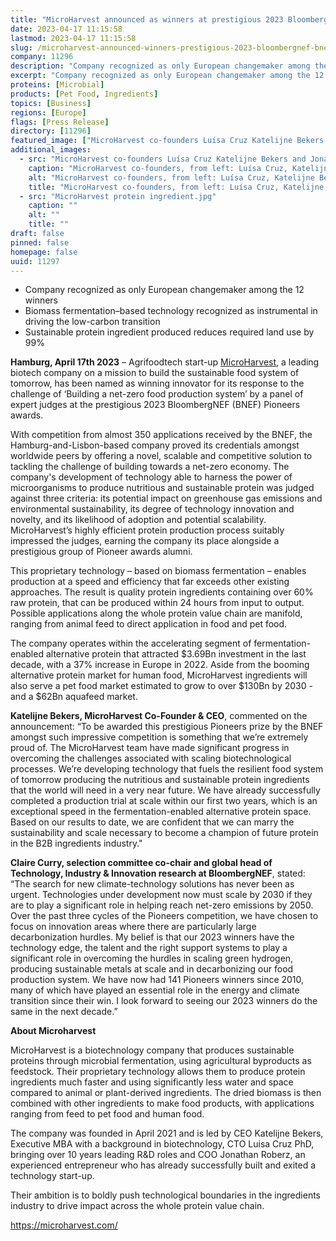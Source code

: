 ```yaml
---
title: "MicroHarvest announced as winners at prestigious 2023 BloombergNEF (BNEF) Pioneers awards"
date: 2023-04-17 11:15:58
lastmod: 2023-04-17 11:15:58
slug: /microharvest-announced-winners-prestigious-2023-bloombergnef-bnef-pioneers-awards
company: 11296
description: "Company recognized as only European changemaker among the 12 winnersBiomass fermentation–based technology recognized as instrumental in driving the low-carbon transitionSustainable protein ingredient produced reduces required land use by 99%"
excerpt: "Company recognized as only European changemaker among the 12 winnersBiomass fermentation–based technology recognized as instrumental in driving the low-carbon transitionSustainable protein ingredient produced reduces required land use by 99%"
proteins: [Microbial]
products: [Pet Food, Ingredients]
topics: [Business]
regions: [Europe]
flags: [Press Release]
directory: [11296]
featured_image: ["MicroHarvest co-founders Luísa Cruz Katelijne Bekers and Jonathan Roberz.jpeg"]
additional_images:
  - src: "MicroHarvest co-founders Luísa Cruz Katelijne Bekers and Jonathan Roberz.jpeg"
    caption: "MicroHarvest co-founders, from left: Luísa Cruz, Katelijne Bekers, and Jonathan Roberz."
    alt: "MicroHarvest co-founders, from left: Luísa Cruz, Katelijne Bekers, and Jonathan Roberz."
    title: "MicroHarvest co-founders, from left: Luísa Cruz, Katelijne Bekers, and Jonathan Roberz."
  - src: "MicroHarvest protein ingredient.jpg"
    caption: ""
    alt: ""
    title: ""
draft: false
pinned: false
homepage: false
uuid: 11297
---
```

<ul>
<li>Company recognized as only European changemaker among the 12 winners</li>
<li>Biomass fermentation–based technology recognized as instrumental in driving the low-carbon transition</li>
<li>Sustainable protein ingredient produced reduces required land use by 99%</li>
</ul>
<p><strong>Hamburg, April 17th 2023</strong> – Agrifoodtech start-up <a href="https://microharvest.com/">MicroHarvest</a>, a leading biotech company on a mission to build the sustainable food system of tomorrow, has been named as winning innovator for its response to the challenge of ‘Building a net-zero food production system’ by a panel of expert judges at the prestigious 2023 BloombergNEF (BNEF) Pioneers awards.</p>
<p>With competition from almost 350 applications received by the BNEF, the Hamburg-and-Lisbon-based company proved its credentials amongst worldwide peers by offering a novel, scalable and competitive solution to tackling the challenge of building towards a net-zero economy. The company's development of technology able to harness the power of microorganisms to produce nutritious and sustainable protein was judged against three criteria: its potential impact on greenhouse gas emissions and environmental sustainability, its degree of technology innovation and novelty, and its likelihood of adoption and potential scalability. MicroHarvest’s highly efficient protein production process suitably impressed the judges, earning the company its place alongside a prestigious group of Pioneer awards alumni.</p>
<p>This proprietary technology – based on biomass fermentation – enables production at a speed and efficiency that far exceeds other existing approaches. The result is quality protein ingredients containing over 60% raw protein, that can be produced within 24 hours from input to output. Possible applications along the whole protein value chain are manifold, ranging from animal feed to direct application in food and pet food.</p>
<p>The company operates within the accelerating segment of fermentation-enabled alternative protein that attracted $3.69Bn investment in the last decade, with a 37% increase in Europe in 2022. Aside from the booming alternative protein market for human food, MicroHarvest ingredients will also serve a pet food market estimated to grow to over $130Bn by 2030 - and a $62Bn aquafeed market.</p>
<p><strong>Katelijne Bekers, MicroHarvest Co-Founder & CEO</strong>, commented on the announcement: “To be awarded this prestigious Pioneers prize by the BNEF amongst such impressive competition is something that we’re extremely proud of. The MicroHarvest team have made significant progress in overcoming the challenges associated with scaling biotechnological processes. We’re developing technology that fuels the resilient food system of tomorrow producing the nutritious and sustainable protein ingredients that the world will need in a very near future. We have already successfully completed a production trial at scale within our first two years, which is an exceptional speed in the fermentation-enabled alternative protein space. Based on our results to date, we are confident that we can marry the sustainability and scale necessary to become a champion of future protein in the B2B ingredients industry."</p>
<p><strong>Claire Curry, selection committee co-chair and global head of Technology, Industry & Innovation research at BloombergNEF</strong>, stated: “The search for new climate-technology solutions has never been as urgent. Technologies under development now must scale by 2030 if they are to play a significant role in helping reach net-zero emissions by 2050. Over the past three cycles of the Pioneers competition, we have chosen to focus on innovation areas where there are particularly large decarbonization hurdles. My belief is that our 2023 winners have the technology edge, the talent and the right support systems to play a significant role in overcoming the hurdles in scaling green hydrogen, producing sustainable metals at scale and in decarbonizing our food production system. We have now had 141 Pioneers winners since 2010, many of which have played an essential role in the energy and climate transition since their win. I look forward to seeing our 2023 winners do the same in the next decade.”</p>
<p><strong>About Microharvest</strong></p>
<p>MicroHarvest is a biotechnology company that produces sustainable proteins through microbial fermentation, using agricultural byproducts as feedstock. Their proprietary technology allows them to produce protein ingredients much faster and using significantly less water and space compared to animal or plant-derived ingredients. The dried biomass is then combined with other ingredients to make food products, with applications ranging from feed to pet food and human food. </p>
<p>The company was founded in April 2021 and is led by CEO Katelijne Bekers, Executive MBA with a background in biotechnology, CTO Luisa Cruz PhD, bringing over 10 years leading R&D roles and COO Jonathan Roberz, an experienced entrepreneur who has already successfully built and exited a technology start-up.</p>
<p>Their ambition is to boldly push technological boundaries in the ingredients industry to drive impact across the whole protein value chain.</p>
<p><a href="https://microharvest.com/">https://microharvest.com/</a></p>
<p> </p>
